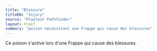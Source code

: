 ```yaml
---
title: "Blessure"
titleEN: "Injury"
source: "Playtest Pathfinder"
layout: trait
summary: "poison nécessitant une Frappe qui cause des blessures"
---
```

Ce poison s'active lors d'une Frappe qui cause des blessures.
